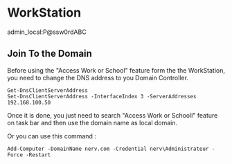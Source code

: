 # WorkStation 

admin_local:P@ssw0rdABC


## Join To the Domain

Before using the "Access Work or School" feature form the the WorkStation, you need to change the DNS address to you Domain Controller.  
```shell
Get-DnsClientServerAddress
Set-DnsClientServerAddress -InterfaceIndex 3 -ServerAddresses 192.168.100.50
```

Once it is done, you just need to search "Access Work or Schooll" feature on task bar and then use the domain name as local domain.

Or you can use this command :  
```shell
Add-Computer -DomainName nerv.com -Credential nerv\Administrateur -Force -Restart
```